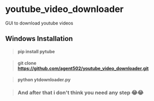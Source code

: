 # youtube_video_downloader
GUI to download youtube videos

## Windows Installation
> #### pip install pytube

> #### git clone https://github.com/agent502/youtube_video_downloader.git

> #### python ytdownloader.py

> ### And after that i don't think you need any step 😂😂
